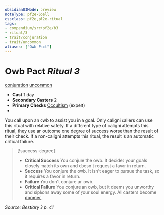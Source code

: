 ```yaml
---
obsidianUIMode: preview
noteType: pf2e-Spell
cssclass: pf2e,pf2e-ritual
tags:
- compendium/src/pf2e/b3
- ritual/3
- trait/conjuration
- trait/uncommon
aliases: ["Owb Pact"]
---
```

# Owb Pact *Ritual 3*  
[conjuration](rules/traits/conjuration.md "Conjuration School Trait")  [uncommon](rules/traits/uncommon.md "Uncommon Rarity Trait")  

- **Cast** 1 day
- **Secondary Casters** 2
- **Primary Checks** [Occultism](compendium/skills.md#Occultism) (expert)
- 

You call upon an owb to assist you in a goal. Only caligni callers can use this ritual with relative safety. If a different type of caligni attempts this ritual, they use an outcome one degree of success worse than the result of their check. If a non-caligni attempts this ritual, the result is an automatic critical failure.

> [!success-degree] 
> - **Critical Success** You conjure the owb. It decides your goals closely match its own and doesn't request a favor in return.
> - **Success** You conjure the owb. It isn't eager to pursue the task, so it requires a favor in return.
> - **Failure** You don't conjure an owb.
> - **Critical Failure** You conjure an owb, but it deems you unworthy and siphons away some of your soul energy. All casters become [doomed](rules/conditions.md#Doomed).

*Source: Bestiary 3 p. 41*